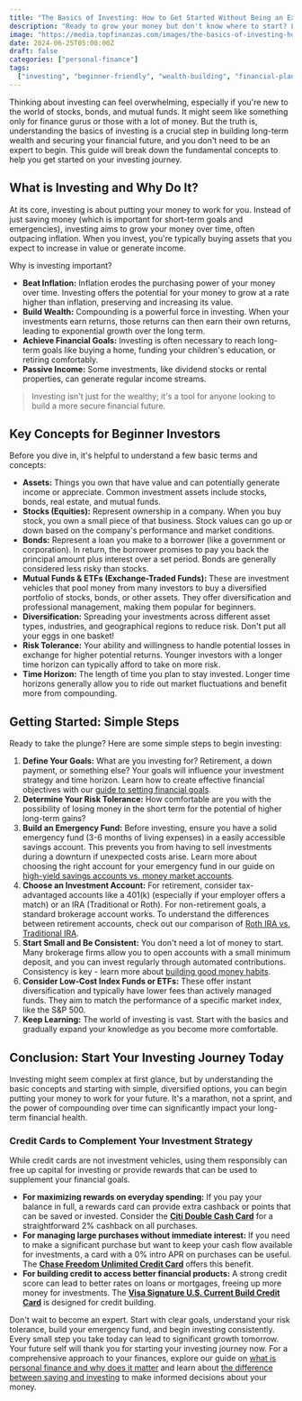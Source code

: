 ```yaml
---
title: "The Basics of Investing: How to Get Started Without Being an Expert"
description: "Ready to grow your money but don't know where to start? Learn the fundamental concepts of investing in this beginner-friendly guide."
image: "https://media.topfinanzas.com/images/the-basics-of-investing-how-to-get-started-without-being-an-expert.webp"
date: 2024-06-25T05:00:00Z
draft: false
categories: ["personal-finance"]
tags:
  ["investing", "beginner-friendly", "wealth-building", "financial-planning"]
---
```


Thinking about investing can feel overwhelming, especially if you're new to the world of stocks, bonds, and mutual funds. It might seem like something only for finance gurus or those with a lot of money. But the truth is, understanding the basics of investing is a crucial step in building long-term wealth and securing your financial future, and you don't need to be an expert to begin. This guide will break down the fundamental concepts to help you get started on your investing journey.

## What is Investing and Why Do It?

At its core, investing is about putting your money to work for you. Instead of just saving money (which is important for short-term goals and emergencies), investing aims to grow your money over time, often outpacing inflation. When you invest, you're typically buying assets that you expect to increase in value or generate income.

Why is investing important?

- **Beat Inflation:** Inflation erodes the purchasing power of your money over time. Investing offers the potential for your money to grow at a rate higher than inflation, preserving and increasing its value.
- **Build Wealth:** Compounding is a powerful force in investing. When your investments earn returns, those returns can then earn their own returns, leading to exponential growth over the long term.
- **Achieve Financial Goals:** Investing is often necessary to reach long-term goals like buying a home, funding your children's education, or retiring comfortably.
- **Passive Income:** Some investments, like dividend stocks or rental properties, can generate regular income streams.

> Investing isn't just for the wealthy; it's a tool for anyone looking to build a more secure financial future.

## Key Concepts for Beginner Investors

Before you dive in, it's helpful to understand a few basic terms and concepts:

- **Assets:** Things you own that have value and can potentially generate income or appreciate. Common investment assets include stocks, bonds, real estate, and mutual funds.
- **Stocks (Equities):** Represent ownership in a company. When you buy stock, you own a small piece of that business. Stock values can go up or down based on the company's performance and market conditions.
- **Bonds:** Represent a loan you make to a borrower (like a government or corporation). In return, the borrower promises to pay you back the principal amount plus interest over a set period. Bonds are generally considered less risky than stocks.
- **Mutual Funds & ETFs (Exchange-Traded Funds):** These are investment vehicles that pool money from many investors to buy a diversified portfolio of stocks, bonds, or other assets. They offer diversification and professional management, making them popular for beginners.
- **Diversification:** Spreading your investments across different asset types, industries, and geographical regions to reduce risk. Don't put all your eggs in one basket!
- **Risk Tolerance:** Your ability and willingness to handle potential losses in exchange for higher potential returns. Younger investors with a longer time horizon can typically afford to take on more risk.
- **Time Horizon:** The length of time you plan to stay invested. Longer time horizons generally allow you to ride out market fluctuations and benefit more from compounding.

## Getting Started: Simple Steps

Ready to take the plunge? Here are some simple steps to begin investing:

1. **Define Your Goals:** What are you investing for? Retirement, a down payment, or something else? Your goals will influence your investment strategy and time horizon. Learn how to create effective financial objectives with our [guide to setting financial goals](/personal-finance/setting-financial-goals-a-beginners-guide-to-planning-your-future).
2. **Determine Your Risk Tolerance:** How comfortable are you with the possibility of losing money in the short term for the potential of higher long-term gains?
3. **Build an Emergency Fund:** Before investing, ensure you have a solid emergency fund (3-6 months of living expenses) in a easily accessible savings account. This prevents you from having to sell investments during a downturn if unexpected costs arise. Learn more about choosing the right account for your emergency fund in our guide on [high-yield savings accounts vs. money market accounts](/personal-finance/high-yield-savings-accounts-vs-money-market-accounts-where-to-keep-your-emergency-fund).
4. **Choose an Investment Account:** For retirement, consider tax-advantaged accounts like a 401(k) (especially if your employer offers a match) or an IRA (Traditional or Roth). For non-retirement goals, a standard brokerage account works. To understand the differences between retirement accounts, check out our comparison of [Roth IRA vs. Traditional IRA](/personal-finance/roth-ira-vs-traditional-ira-choosing-the-right-retirement-account-for-you).
5. **Start Small and Be Consistent:** You don't need a lot of money to start. Many brokerage firms allow you to open accounts with a small minimum deposit, and you can invest regularly through automated contributions. Consistency is key - learn more about [building good money habits](/personal-finance/building-good-money-habits-consistency-is-key).
6. **Consider Low-Cost Index Funds or ETFs:** These offer instant diversification and typically have lower fees than actively managed funds. They aim to match the performance of a specific market index, like the S&P 500.
7. **Keep Learning:** The world of investing is vast. Start with the basics and gradually expand your knowledge as you become more comfortable.

## Conclusion: Start Your Investing Journey Today

Investing might seem complex at first glance, but by understanding the basic concepts and starting with simple, diversified options, you can begin putting your money to work for your future. It's a marathon, not a sprint, and the power of compounding over time can significantly impact your long-term financial health.

### Credit Cards to Complement Your Investment Strategy

While credit cards are not investment vehicles, using them responsibly can free up capital for investing or provide rewards that can be used to supplement your financial goals.

- **For maximizing rewards on everyday spending:** If you pay your balance in full, a rewards card can provide extra cashback or points that can be saved or invested. Consider the [**Citi Double Cash Card**](/financial-solutions/citi-double-cash-credit-card-benefits) for a straightforward 2% cashback on all purchases.
- **For managing large purchases without immediate interest:** If you need to make a significant purchase but want to keep your cash flow available for investments, a card with a 0% intro APR on purchases can be useful. The [**Chase Freedom Unlimited Credit Card**](/financial-solutions/chase-freedom-unlimited-credit-card-benefits) offers this benefit.
- **For building credit to access better financial products:** A strong credit score can lead to better rates on loans or mortgages, freeing up more money for investments. The [**Visa Signature U.S. Current Build Credit Card**](/financial-solutions/visa-signature-us-current-build-credit-card-benefits) is designed for credit building.

Don't wait to become an expert. Start with clear goals, understand your risk tolerance, build your emergency fund, and begin investing consistently. Every small step you take today can lead to significant growth tomorrow. Your future self will thank you for starting your investing journey now. For a comprehensive approach to your finances, explore our guide on [what is personal finance and why does it matter](/personal-finance/what-is-personal-finance-and-why-does-it-matter) and learn about [the difference between saving and investing](/personal-finance/the-difference-between-saving-and-investing-which-should-you-do-first) to make informed decisions about your money.
